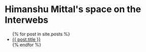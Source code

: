 <html>
  <head>
    <meta charset="UTF-8">
    <title>Himanshu Mittal's space on the Interwebs</title>
  </head>
  <body>
    
<h1>Himanshu Mittal's space on the Interwebs</h1>

<ul>
  {% for post in site.posts %}
    <li>
      <a href="{{ post.url }}">{{ post.title }}</a>
    </li>
  {% endfor %}
</ul>
  </body>
</html>
